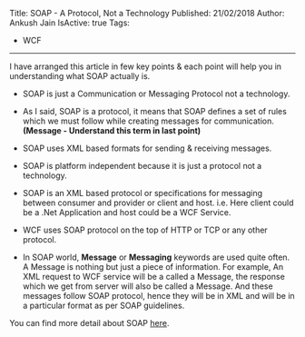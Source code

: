 Title: SOAP - A Protocol, Not a Technology
Published: 21/02/2018
Author: Ankush Jain
IsActive: true
Tags:
  - WCF
---
I have arranged this article in few key points & each point will help you in understanding what SOAP actually is.

- SOAP is just a Communication or Messaging Protocol not a technology.

- As I said, SOAP is a protocol, it means that SOAP defines a set of rules which we must follow while creating messages for communication. **(Message - Understand this term in last point)**

- SOAP uses XML based formats for sending & receiving messages.

- SOAP is platform independent because it is just a protocol not a technology.

- SOAP is an XML based protocol or specifications for messaging between consumer and provider or client and host. i.e. Here client could be a .Net Application and host could be a WCF Service.

- WCF uses SOAP protocol on the top of HTTP or TCP or any other protocol.

- In SOAP world, **Message** or **Messaging** keywords are used quite often. A Message is nothing but just a piece of information. For example, An XML request to WCF service will be a called a Message, the response which we get from server will also be called a Message. And these messages follow SOAP protocol, hence they will be in XML and will be in a particular format as per SOAP guidelines.

You can find more detail about SOAP [here](https://www.w3schools.com/xml/xml_soap.asp).
                